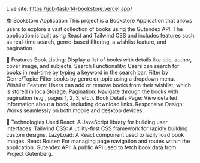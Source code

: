 Live site: https://job-task-14-bookstore.vercel.app/

📚 Bookstore Application
This project is a Bookstore Application that allows users to explore a vast collection of books using the Gutendex API. The application is built using React and Tailwind CSS and includes features such as real-time search, genre-based filtering, a wishlist feature, and pagination.

🎯 Features
Book Listing: Display a list of books with details like title, author, cover image, and subjects.
Search Functionality: Users can search for books in real-time by typing a keyword in the search bar.
Filter by Genre/Topic: Filter books by genre or topic using a dropdown menu.
Wishlist Feature: Users can add or remove books from their wishlist, which is stored in localStorage.
Pagination: Navigate through the books with pagination (e.g., pages 1, 2, 3, etc.).
Book Details Page: View detailed information about a book, including download links.
Responsive Design: Works seamlessly on both mobile and desktop devices.

🚀 Technologies Used
React: A JavaScript library for building user interfaces.
Tailwind CSS: A utility-first CSS framework for rapidly building custom designs.
LazyLoad: A React component used to lazily load book images.
React Router: For managing page navigation and routes within the application.
Gutendex API: A public API used to fetch book data from Project Gutenberg.
